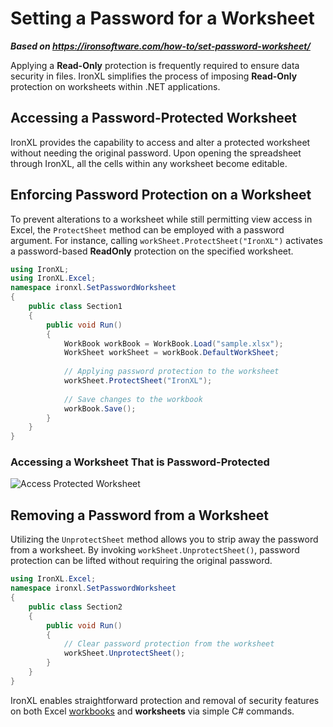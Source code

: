 # Setting a Password for a Worksheet

***Based on <https://ironsoftware.com/how-to/set-password-worksheet/>***


Applying a **Read-Only** protection is frequently required to ensure data security in files. IronXL simplifies the process of imposing **Read-Only** protection on worksheets within .NET applications.

## Accessing a Password-Protected Worksheet

IronXL provides the capability to access and alter a protected worksheet without needing the original password. Upon opening the spreadsheet through IronXL, all the cells within any worksheet become editable.

## Enforcing Password Protection on a Worksheet

To prevent alterations to a worksheet while still permitting view access in Excel, the `ProtectSheet` method can be employed with a password argument. For instance, calling `workSheet.ProtectSheet("IronXL")` activates a password-based **ReadOnly** protection on the specified worksheet.

```cs
using IronXL;
using IronXL.Excel;
namespace ironxl.SetPasswordWorksheet
{
    public class Section1
    {
        public void Run()
        {
            WorkBook workBook = WorkBook.Load("sample.xlsx");
            WorkSheet workSheet = workBook.DefaultWorkSheet;
            
            // Applying password protection to the worksheet
            workSheet.ProtectSheet("IronXL");
            
            // Save changes to the workbook
            workBook.Save();
        }
    }
}
```

### Accessing a Worksheet That is Password-Protected

![Access Protected Worksheet](https://ironsoftware.com/static-assets/excel/how-to/set-password-worksheet/set-password-worksheet-access.gif)

## Removing a Password from a Worksheet

Utilizing the `UnprotectSheet` method allows you to strip away the password from a worksheet. By invoking `workSheet.UnprotectSheet()`, password protection can be lifted without requiring the original password.

```cs
using IronXL.Excel;
namespace ironxl.SetPasswordWorksheet
{
    public class Section2
    {
        public void Run()
        {
            // Clear password protection from the worksheet
            workSheet.UnprotectSheet();
        }
    }
}
```

IronXL enables straightforward protection and removal of security features on both Excel <a href="https://ironsoftware.com/csharp/excel/how-to/set-password-workbook/">workbooks</a> and **worksheets** via simple C# commands.